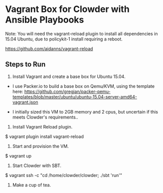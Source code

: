 # Vagrant Box for Clowder with Ansible Playbooks

Note: You will need the vagrant-reload plugin to install all dependencies in 15.04
Ubuntu, due to policykit-1 install requiring a reboot.

https://github.com/aidanns/vagrant-reload

## Steps to Run

1. Install Vagrant and create a base box for Ubuntu 15.04.

 * I use Packer.io to build a base box on Qemu/KVM, using the template here: https://github.com/gregjan/packer-qemu-templates/blob/master/ubuntu/ubuntu-15.04-server-amd64-vagrant.json

 * I initially sized this VM to 2GB memory and 2 cpus, but uncertain if this meets Clowder's requirements..

1. Install Vagrant Reload plugin.

  $ vagrant plugin install vagrant-reload

1. Start and provision the VM.

  $ vagrant up

1. Start Clowder with SBT.

  $ vagrant ssh -c "cd /home/clowder/clowder; ./sbt 'run'"

1. Make a cup of tea.
